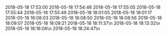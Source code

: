 2018-05-18 17:53:00
2018-05-18 17:54:46
2018-05-18 17:55:05
2018-05-18 17:55:44
2018-05-18 17:55:49
2018-05-18 18:01:05
2018-05-18 18:01:17
2018-05-18 18:08:03
2018-05-18 18:08:50
2018-05-18 18:08:56
2018-05-18 18:09:07
2018-05-18 18:09:21
2018-05-18 18:11:37\n
2018-05-18 18:13:32\n
2018-05-18 18:16:06\n
2018-05-18 18:24:47\n
